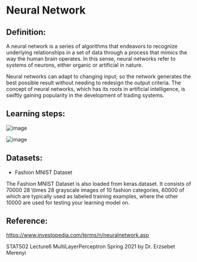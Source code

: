 # Neural Network

## Definition:

A neural network is a series of algorithms that endeavors to recognize underlying relationships in a set of data through a process that mimics the way the human brain operates. In this sense, neural networks refer to systems of neurons, either organic or artificial in nature.

Neural networks can adapt to changing input; so the network generates the best possible result without needing to redesign the output criteria. The concept of neural networks, which has its roots in artificial intelligence, is swiftly gaining popularity in the development of trading systems.

## Learning steps:

![image](https://user-images.githubusercontent.com/74747864/166625960-b38e7143-57b0-41d6-bd35-64f5f288b46f.png)

![image](https://user-images.githubusercontent.com/74747864/166625989-c4520bf2-e349-48fc-8085-6bafb935acff.png)

## Datasets:

- Fashion MNIST Dataset

The Fashion MNIST Dataset is also loaded from keras.dataset. It consists of 70000 28 \times 28 grayscale images of 10 fashion categories, 60000 of which are typically used as labeled training examples, where the other 10000 are used for testing your learning model on.

## Reference:

https://www.investopedia.com/terms/n/neuralnetwork.asp

STAT502 Lecture6 MultiLayerPerceptron Spring 2021 by Dr. Erzsebet Merenyi
